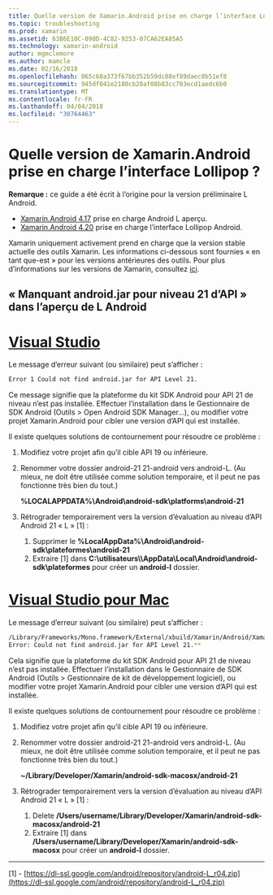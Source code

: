 ```yaml
---
title: Quelle version de Xamarin.Android prise en charge l’interface Lollipop ?
ms.topic: troubleshooting
ms.prod: xamarin
ms.assetid: 63B6E10C-098D-4C82-9253-07CA62EA85A5
ms.technology: xamarin-android
author: mgmclemore
ms.author: mamcle
ms.date: 02/16/2018
ms.openlocfilehash: 065c68a373f67bb352b59dc88ef89daec8b51ef8
ms.sourcegitcommit: 945df041e2180cb20af08b83cc703ecd1aedc6b0
ms.translationtype: MT
ms.contentlocale: fr-FR
ms.lasthandoff: 04/04/2018
ms.locfileid: "30764463"
---
```

# <a name="what-version-of-xamarinandroid-added-lollipop-support"></a>Quelle version de Xamarin.Android prise en charge l’interface Lollipop ?

**Remarque :** ce guide a été écrit à l’origine pour la version préliminaire L Android.

-   [Xamarin.Android 4.17](https://developer.xamarin.com/releases/android/xamarin.android_4/xamarin.android_4.17/) prise en charge Android L aperçu.
-   [Xamarin.Android 4.20](https://developer.xamarin.com/releases/android/xamarin.android_4/xamarin.android_4.20/) prise en charge l’interface Lollipop Android.

Xamarin uniquement activement prend en charge que la version stable actuelle des outils Xamarin. Les informations ci-dessous sont fournies « en tant que-est » pour les versions antérieures des outils. Pour plus d’informations sur les versions de Xamarin, consultez [ici](http://releases.xamarin.com/).

## <a name="missing-androidjar-for-api-level-21-in-android-l-preview"></a>« Manquant android.jar pour niveau 21 d’API » dans l’aperçu de L Android

# <a name="visual-studiotabvswin"></a>[Visual Studio](#tab/vswin)

Le message d’erreur suivant (ou similaire) peut s’afficher :

```cmd
Error 1 Could not find android.jar for API Level 21.
```

Ce message signifie que la plateforme du kit SDK Android pour API 21 de niveau n’est pas installée. Effectuer l’installation dans le Gestionnaire de SDK Android (Outils > Open Android SDK Manager...), ou modifier votre projet Xamarin.Android pour cibler une version d’API qui est installée.

Il existe quelques solutions de contournement pour résoudre ce problème :

1. Modifiez votre projet afin qu’il cible API 19 ou inférieure.

2. Renommer votre dossier android-21 21-android vers android-L. (Au mieux, ne doit être utilisée comme solution temporaire, et il peut ne pas fonctionne très bien du tout.)

   **%LOCALAPPDATA%\\Android\\android-sdk\\platforms\\android-21**

3. Rétrograder temporairement vers la version d’évaluation au niveau d’API Android 21 « L » [1] :

    1.  Supprimer le **%LocalAppData%\\Android\\android-sdk\\plateformes\\android-21** 
    2.  Extraire [1] dans **C:\\utilisateurs\\<username>\\AppData\\Local\\Android\\android-sdk\\plateformes** pour créer un **android-l** dossier.

# <a name="visual-studio-for-mactabvsmac"></a>[Visual Studio pour Mac](#tab/vsmac)

Le message d’erreur suivant (ou similaire) peut s’afficher :

```bash
/Library/Frameworks/Mono.framework/External/xbuild/Xamarin/Android/Xamarin.Android.Common.targets: 
Error: Could not find android.jar for API Level 21.**
```

Cela signifie que la plateforme du kit SDK Android pour API 21 de niveau n’est pas installée. Effectuer l’installation dans le Gestionnaire de SDK Android (Outils > Gestionnaire de kit de développement logiciel), ou modifier votre projet Xamarin.Android pour cibler une version d’API qui est installée.

Il existe quelques solutions de contournement pour résoudre ce problème :

1. Modifiez votre projet afin qu’il cible API 19 ou inférieure.

2. Renommer votre dossier android-21 21-android vers android-L. (Au mieux, ne doit être utilisée comme solution temporaire, et il peut ne pas fonctionne très bien du tout.)

   **~/Library/Developer/Xamarin/android-sdk-macosx/android-21**

3. Rétrograder temporairement vers la version d’évaluation au niveau d’API Android 21 « L » [1] :

    1.  Delete **/Users/username/Library/Developer/Xamarin/android-sdk-macosx/android-21**
    2.  Extraire [1] dans **/Users/username/Library/Developer/Xamarin/android-sdk-macosx** pour créer un **android-l** dossier.

-----


[1] - [https://dl-ssl.google.com/android/repository/android-L_r04.zip](https://dl-ssl.google.com/android/repository/android-L_r04.zip)
